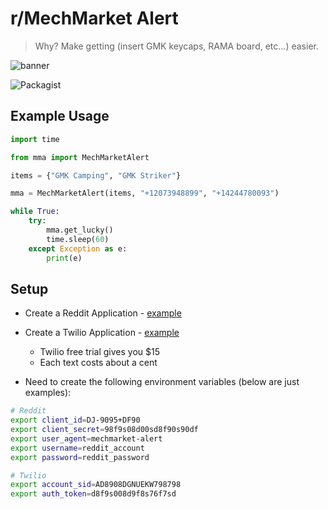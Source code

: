 # r/MechMarket Alert

> Why? Make getting (insert GMK keycaps, RAMA board, etc...) easier.

![banner](https://images.squarespace-cdn.com/content/v1/563c788ae4b099120ae219e2/1521460872680-FVPBLJYICSA4W4ZQ0M50/ke17ZwdGBToddI8pDm48kJRqFJ19D4P4EwsC9z3fiewUqsxRUqqbr1mOJYKfIPR7LoDQ9mXPOjoJoqy81S2I8N_N4V1vUb5AoIIIbLZhVYy7Mythp_T-mtop-vrsUOmeInPi9iDjx9w8K4ZfjXt2dkV64dCjSK7Zaaf7dwPYPO_gHf_vjqrS5WJoq1nmwotrP7cJNZlDXbgJNE9ef52e8w/RAMA-M60-A-03.658.jpg)

![Packagist](https://img.shields.io/packagist/l/doctrine/orm.svg?style=flat-square)

## Example Usage

```python
import time

from mma import MechMarketAlert

items = {"GMK Camping", "GMK Striker"}

mma = MechMarketAlert(items, "+12073948899", "+14244780093")

while True:
    try:
        mma.get_lucky()
        time.sleep(60)
    except Exception as e:
        print(e)
```

## Setup

* Create a Reddit Application - [example](https://www.storybench.org/how-to-scrape-reddit-with-python/)
* Create a Twilio Application - [example](https://www.twilio.com/docs/sms/quickstart/python)
    - Twilio free trial gives you $15
    - Each text costs about a cent

* Need to create the following environment variables (below are just
    examples):

```bash
# Reddit
export client_id=DJ-9095+DF90
export client_secret=98f9s08d00sd8f90s90df
export user_agent=mechmarket-alert
export username=reddit_account
export password=reddit_password

# Twilio
export account_sid=AD8908DGNUEKW798798
export auth_token=d8f9s008d9f8s76f7sd
```
